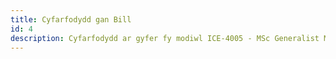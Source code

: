 ```yaml
---
title: Cyfarfodydd gan Bill
id: 4
description: Cyfarfodydd ar gyfer fy modiwl ICE-4005 - MSc Generalist Mini-project (2024-25)
---
```

